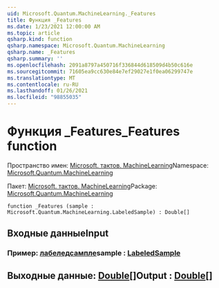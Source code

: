 ```yaml
---
uid: Microsoft.Quantum.MachineLearning._Features
title: Функция _Features
ms.date: 1/23/2021 12:00:00 AM
ms.topic: article
qsharp.kind: function
qsharp.namespace: Microsoft.Quantum.MachineLearning
qsharp.name: _Features
qsharp.summary: ''
ms.openlocfilehash: 2091a8797a450716f336844d618509d4b50c616e
ms.sourcegitcommit: 71605ea9cc630e84e7ef29027e1f0ea06299747e
ms.translationtype: MT
ms.contentlocale: ru-RU
ms.lasthandoff: 01/26/2021
ms.locfileid: "98855035"
---
```

# <a name="_features-function"></a><span data-ttu-id="11799-102">Функция _Features</span><span class="sxs-lookup"><span data-stu-id="11799-102">_Features function</span></span>

<span data-ttu-id="11799-103">Пространство имен: [Microsoft. тактов. MachineLearning](xref:Microsoft.Quantum.MachineLearning)</span><span class="sxs-lookup"><span data-stu-id="11799-103">Namespace: [Microsoft.Quantum.MachineLearning](xref:Microsoft.Quantum.MachineLearning)</span></span>

<span data-ttu-id="11799-104">Пакет: [Microsoft. тактов. MachineLearning](https://nuget.org/packages/Microsoft.Quantum.MachineLearning)</span><span class="sxs-lookup"><span data-stu-id="11799-104">Package: [Microsoft.Quantum.MachineLearning](https://nuget.org/packages/Microsoft.Quantum.MachineLearning)</span></span>




```qsharp
function _Features (sample : Microsoft.Quantum.MachineLearning.LabeledSample) : Double[]
```


## <a name="input"></a><span data-ttu-id="11799-105">Входные данные</span><span class="sxs-lookup"><span data-stu-id="11799-105">Input</span></span>

### <a name="sample--labeledsample"></a><span data-ttu-id="11799-106">Пример: [лабеледсампле](xref:Microsoft.Quantum.MachineLearning.LabeledSample)</span><span class="sxs-lookup"><span data-stu-id="11799-106">sample : [LabeledSample](xref:Microsoft.Quantum.MachineLearning.LabeledSample)</span></span>





## <a name="output--double"></a><span data-ttu-id="11799-107">Выходные данные: [Double](xref:microsoft.quantum.lang-ref.double)[]</span><span class="sxs-lookup"><span data-stu-id="11799-107">Output : [Double](xref:microsoft.quantum.lang-ref.double)[]</span></span>

